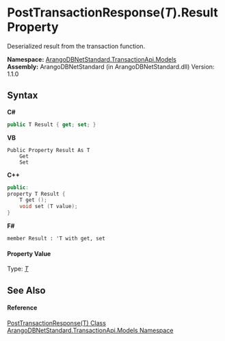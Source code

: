 # PostTransactionResponse(*T*).Result Property 
 

Deserialized result from the transaction function.

**Namespace:**&nbsp;<a href="11a5cf74-6bc1-28c9-ea61-87f0e62011a0">ArangoDBNetStandard.TransactionApi.Models</a><br />**Assembly:**&nbsp;ArangoDBNetStandard (in ArangoDBNetStandard.dll) Version: 1.1.0

## Syntax

**C#**<br />
``` C#
public T Result { get; set; }
```

**VB**<br />
``` VB
Public Property Result As T
	Get
	Set
```

**C++**<br />
``` C++
public:
property T Result {
	T get ();
	void set (T value);
}
```

**F#**<br />
``` F#
member Result : 'T with get, set

```


#### Property Value
Type: <a href="765eae7e-7735-e155-e932-4ebf273b7b32">*T*</a>

## See Also


#### Reference
<a href="765eae7e-7735-e155-e932-4ebf273b7b32">PostTransactionResponse(T) Class</a><br /><a href="11a5cf74-6bc1-28c9-ea61-87f0e62011a0">ArangoDBNetStandard.TransactionApi.Models Namespace</a><br />
